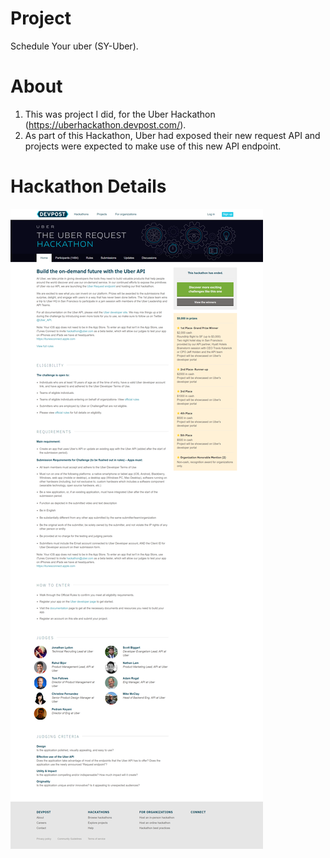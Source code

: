 # Project
Schedule Your uber (SY-Uber). 

# About
1. This was project I did, for the Uber Hackathon (https://uberhackathon.devpost.com/). 
2. As part of this Hackathon, Uber had exposed their new request API and projects were expected to make use of this new API endpoint. 

# Hackathon Details
![Uber Hackathon Details](https://github.com/gravi2/sy-uber/blob/master/uber-hackathon.png)
